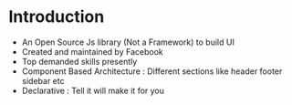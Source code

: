 # Introduction

- An Open Source Js library (Not a Framework) to build UI
- Created and maintained by Facebook
- Top demanded skills presently
- Component Based Architecture : Different sections like header footer sidebar etc
- Declarative : Tell it will make it for you

